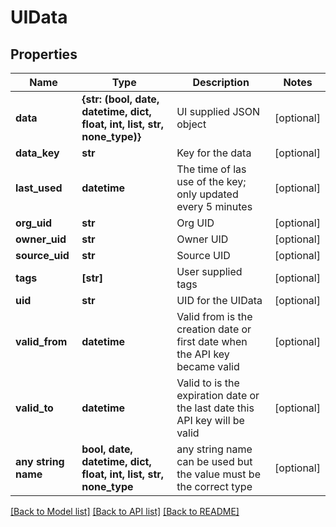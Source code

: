 # UIData


## Properties
Name | Type | Description | Notes
------------ | ------------- | ------------- | -------------
**data** | **{str: (bool, date, datetime, dict, float, int, list, str, none_type)}** | UI supplied JSON object | [optional] 
**data_key** | **str** | Key for the data | [optional] 
**last_used** | **datetime** | The time of las use of the key; only updated every 5 minutes | [optional] 
**org_uid** | **str** | Org UID | [optional] 
**owner_uid** | **str** | Owner UID | [optional] 
**source_uid** | **str** | Source UID | [optional] 
**tags** | **[str]** | User supplied tags | [optional] 
**uid** | **str** | UID for the UIData | [optional] 
**valid_from** | **datetime** | Valid from is the creation date or first date when the API key became valid | [optional] 
**valid_to** | **datetime** | Valid to is the expiration date or the last date this API key will be valid | [optional] 
**any string name** | **bool, date, datetime, dict, float, int, list, str, none_type** | any string name can be used but the value must be the correct type | [optional]

[[Back to Model list]](../README.md#documentation-for-models) [[Back to API list]](../README.md#documentation-for-api-endpoints) [[Back to README]](../README.md)


